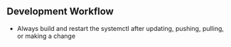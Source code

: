 ## Development Workflow
- Always build and restart the systemctl after updating, pushing, pulling, or making a change